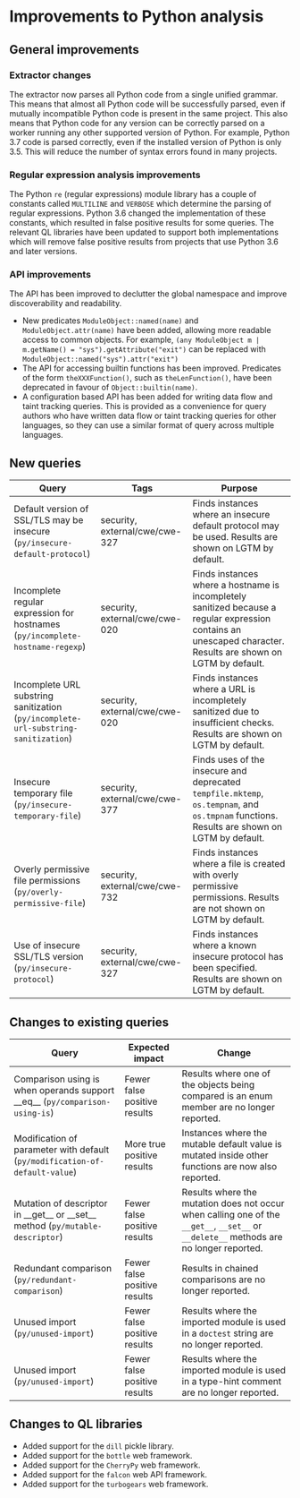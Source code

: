 # Improvements to Python analysis

## General improvements

### Extractor changes

The extractor now parses all Python code from a single unified grammar. This means that almost all Python code will be successfully parsed, even if mutually incompatible Python code is present in the same project. This also means that Python code for any version can be correctly parsed on a worker running any other supported version of Python. For example, Python 3.7 code is parsed correctly, even if the installed version of Python is only 3.5. This will reduce the number of syntax errors found in many projects.

### Regular expression analysis improvements

The Python `re` (regular expressions) module library has a couple of constants called `MULTILINE` and `VERBOSE` which determine the parsing of regular expressions. Python 3.6 changed the implementation of these constants, which resulted in false positive results for some queries. The relevant QL libraries have been updated to support both implementations which will remove false positive results from projects that use Python 3.6 and later versions.

### API improvements

The API has been improved to declutter the global namespace and improve discoverability and readability.
 * New predicates `ModuleObject::named(name)` and `ModuleObject.attr(name)` have been added, allowing more readable access to common objects. For example, `(any ModuleObject m | m.getName() = "sys").getAttribute("exit")` can be replaced with `ModuleObject::named("sys").attr("exit")`
 * The API for accessing builtin functions has been improved. Predicates of the form `theXXXFunction()`, such as `theLenFunction()`, have been deprecated in favour of `Object::builtin(name)`.
 * A configuration based API has been added for writing data flow and taint tracking queries. This is provided as a convenience for query authors who have written data flow or taint tracking queries for other languages, so they can use a similar format of query across multiple languages.

## New queries

 | **Query**                   | **Tags**  | **Purpose**                                                        |
|-----------------------------|-----------|--------------------------------------------------------------------|
| Default version of SSL/TLS may be insecure (`py/insecure-default-protocol`) | security, external/cwe/cwe-327 | Finds instances where an insecure default protocol may be used. Results are shown on LGTM by default. |
| Incomplete regular expression for hostnames (`py/incomplete-hostname-regexp`) | security, external/cwe/cwe-020 | Finds instances where a hostname is incompletely sanitized because a regular expression contains an unescaped character. Results are shown on LGTM by default. |
| Incomplete URL substring sanitization (`py/incomplete-url-substring-sanitization`) | security, external/cwe/cwe-020 | Finds instances where a URL is incompletely sanitized due to insufficient checks. Results are shown on LGTM by default. |
| Insecure temporary file (`py/insecure-temporary-file`) | security, external/cwe/cwe-377 | Finds uses of the insecure and deprecated `tempfile.mktemp`, `os.tempnam`, and `os.tmpnam` functions. Results are shown on LGTM by default. |
| Overly permissive file permissions (`py/overly-permissive-file`) | security, external/cwe/cwe-732 | Finds instances where a file is created with overly permissive permissions. Results are not shown on LGTM by default. |
| Use of insecure SSL/TLS version (`py/insecure-protocol`) | security, external/cwe/cwe-327 | Finds instances where a known insecure protocol has been specified. Results are shown on LGTM by default. |

## Changes to existing queries

 | **Query**                  | **Expected impact**    | **Change**                                                       |
|----------------------------|------------------------|------------------------------------------------------------------|
| Comparison using is when operands support \_\_eq\_\_ (`py/comparison-using-is`) | Fewer false positive results | Results where one of the objects being compared is an enum member are no longer reported. |
| Modification of parameter with default (`py/modification-of-default-value`) | More true positive results | Instances where the mutable default value is mutated inside other functions are now also reported. |
| Mutation of descriptor in \_\_get\_\_ or \_\_set\_\_ method (`py/mutable-descriptor`) | Fewer false positive results | Results where the mutation does not occur when calling one of the  `__get__`, `__set__` or `__delete__` methods are no longer reported. |
| Redundant comparison (`py/redundant-comparison`) | Fewer false positive results | Results in chained comparisons are no longer reported. |
| Unused import (`py/unused-import`) | Fewer false positive results | Results where the imported module is used in a `doctest` string are no longer reported. |
| Unused import (`py/unused-import`) | Fewer false positive results | Results where the imported module is used in a type-hint comment are no longer reported. |


## Changes to QL libraries

 * Added support for the `dill` pickle library.
 * Added support for the `bottle` web framework.
 * Added support for the `CherryPy` web framework.
 * Added support for the `falcon` web API framework.
 * Added support for the `turbogears` web framework.

 

